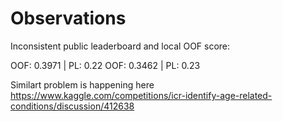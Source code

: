 # Observations
Inconsistent public leaderboard and local OOF score:

OOF: 0.3971 | PL: 0.22
OOF: 0.3462 | PL: 0.23

Similart problem is happening here https://www.kaggle.com/competitions/icr-identify-age-related-conditions/discussion/412638
